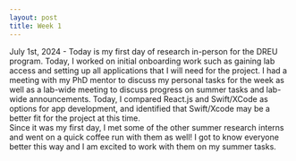 ```yaml
---
layout: post
title: Week 1
---
```


July 1st, 2024 - Today is my first day of research in-person for the DREU program. Today, I worked on initial onboarding work such as gaining lab access and setting up all applications that I will need for the project. I had a meeting with my PhD mentor to discuss my personal tasks for the week as well as a lab-wide meeting to discuss progress on summer tasks and lab-wide announcements. Today, I compared React.js and Swift/XCode as options for app development, and identified that Swift/Xcode may be a better fit for the project at this time. 	
Since it was my first day, I met some of the other summer research interns and went on a quick coffee run with them as well! I got to know everyone better this way and I am excited to work with them on my summer tasks.

